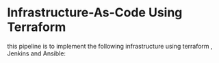 # Infrastructure-As-Code Using Terraform
this pipeline is to implement the following infrastructure using terraform , Jenkins and Ansible:
